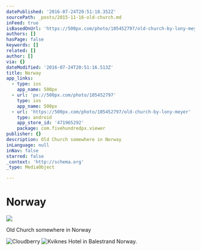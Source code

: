 ```yaml
---
datePublished: '2016-07-24T20:51:18.352Z'
sourcePath: _posts/2015-11-16-old-church.md
inFeed: true
isBasedOnUrl: 'https://500px.com/photo/105452797/old-church-by-lony-meyer'
authors: []
hasPage: false
keywords: []
related: []
author: []
via: {}
dateModified: '2016-07-24T20:51:16.513Z'
title: Norway
app_links:
  - type: ios
    app_name: 500px
  - url: 'px://500px.com/photo/105452797'
    type: ios
    app_name: 500px
  - url: 'https://500px.com/photo/105452797/old-church-by-lony-meyer'
    type: android
    app_store_id: '471965292'
    package: com.fivehundredpx.viewer
publisher: {}
description: Old Church somewhere in Norway
inLanguage: null
inNav: false
starred: false
_context: 'http://schema.org'
_type: MediaObject

---
```

# Norway

<article style=""><img src="https://s3-us-west-2.amazonaws.com/the-grid-img/p/81e17083333e40e429daa003cb1ef7ee00cbb99e.jpg" /><p>Old Church somewhere in Norway</p></article>

![Cloudberry](https://s3-us-west-2.amazonaws.com/the-grid-img/p/aac552ea8eed88a85c0d2dbaca82de58ef33bec8.jpg)
![Kviknes Hotel in Balestrand Norway.](https://the-grid-user-content.s3-us-west-2.amazonaws.com/e6ada592-e966-467b-8705-690e4a6f9f82.jpg)